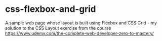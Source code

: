 # css-flexbox-and-grid
A sample web page whose layout is built using Flexbox and CSS Grid - my solution to the CSS Layout exercise from the course https://www.udemy.com/the-complete-web-developer-zero-to-mastery/
